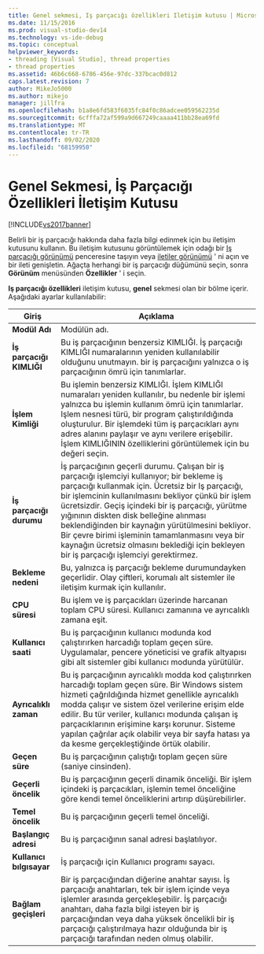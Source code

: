 ```yaml
---
title: Genel sekmesi, Iş parçacığı özellikleri Iletişim kutusu | Microsoft Docs
ms.date: 11/15/2016
ms.prod: visual-studio-dev14
ms.technology: vs-ide-debug
ms.topic: conceptual
helpviewer_keywords:
- threading [Visual Studio], thread properties
- thread properties
ms.assetid: 46b6c668-6786-456e-97dc-337bcac0d812
caps.latest.revision: 7
author: MikeJo5000
ms.author: mikejo
manager: jillfra
ms.openlocfilehash: b1a8e6fd583f6035fc84f0c86adcee059562235d
ms.sourcegitcommit: 6cfffa72af599a9d667249caaaa411bb28ea69fd
ms.translationtype: MT
ms.contentlocale: tr-TR
ms.lasthandoff: 09/02/2020
ms.locfileid: "68159950"
---
```

# <a name="general-tab-thread-properties-dialog-box"></a>Genel Sekmesi, İş Parçacığı Özellikleri İletişim Kutusu
[!INCLUDE[vs2017banner](../includes/vs2017banner.md)]

Belirli bir iş parçacığı hakkında daha fazla bilgi edinmek için bu iletişim kutusunu kullanın. Bu iletişim kutusunu görüntülemek için odağı bir [Iş parçacığı görünümü](../debugger/threads-view.md) penceresine taşıyın veya [iletiler görünümü](../debugger/messages-view.md) ' ni açın ve bir ileti genişletin. Ağaçta herhangi bir iş parçacığı düğümünü seçin, sonra **Görünüm** menüsünden **Özellikler** ' i seçin.  
  
 **Iş parçacığı özellikleri** iletişim kutusu, **genel** sekmesi olan bir bölme içerir. Aşağıdaki ayarlar kullanılabilir:  
  
|Giriş|Açıklama|  
|-----------|-----------------|  
|**Modül Adı**|Modülün adı.|  
|**İş parçacığı KIMLIĞI**|Bu iş parçacığının benzersiz KIMLIĞI. İş parçacığı KIMLIĞI numaralarının yeniden kullanılabilir olduğunu unutmayın. bir iş parçacığını yalnızca o iş parçacığının ömrü için tanımlarlar.|  
|**İşlem Kimliği**|Bu işlemin benzersiz KIMLIĞI. İşlem KIMLIĞI numaraları yeniden kullanılır, bu nedenle bir işlemi yalnızca bu işlemin kullanım ömrü için tanımlarlar. Işlem nesnesi türü, bir program çalıştırıldığında oluşturulur. Bir işlemdeki tüm iş parçacıkları aynı adres alanını paylaşır ve aynı verilere erişebilir. İşlem KIMLIĞININ özelliklerini görüntülemek için bu değeri seçin.|  
|**İş parçacığı durumu**|İş parçacığının geçerli durumu. Çalışan bir iş parçacığı işlemciyi kullanıyor; bir bekleme iş parçacığı kullanmak için. Ücretsiz bir Iş parçacığı, bir işlemcinin kullanılmasını bekliyor çünkü bir işlem ücretsizdir. Geçiş içindeki bir iş parçacığı, yürütme yığınının diskten disk belleğine alınması beklendiğinden bir kaynağın yürütülmesini bekliyor. Bir çevre birimi işleminin tamamlanmasını veya bir kaynağın ücretsiz olmasını beklediği için bekleyen bir iş parçacığı işlemciyi gerektirmez.|  
|**Bekleme nedeni**|Bu, yalnızca iş parçacığı bekleme durumundayken geçerlidir. Olay çiftleri, korumalı alt sistemler ile iletişim kurmak için kullanılır.|  
|**CPU süresi**|Bu işlem ve iş parçacıkları üzerinde harcanan toplam CPU süresi. Kullanıcı zamanına ve ayrıcalıklı zamana eşit.|  
|**Kullanıcı saati**|Bu iş parçacığının kullanıcı modunda kod çalıştırırken harcadığı toplam geçen süre. Uygulamalar, pencere yöneticisi ve grafik altyapısı gibi alt sistemler gibi kullanıcı modunda yürütülür.|  
|**Ayrıcalıklı zaman**|Bu iş parçacığının ayrıcalıklı modda kod çalıştırırken harcadığı toplam geçen süre. Bir Windows sistem hizmeti çağrıldığında hizmet genellikle ayrıcalıklı modda çalışır ve sistem özel verilerine erişim elde edilir. Bu tür veriler, kullanıcı modunda çalışan iş parçacıklarının erişimine karşı korunur. Sisteme yapılan çağrılar açık olabilir veya bir sayfa hatası ya da kesme gerçekleştiğinde örtük olabilir.|  
|**Geçen süre**|Bu iş parçacığının çalıştığı toplam geçen süre (saniye cinsinden).|  
|**Geçerli öncelik**|Bu iş parçacığının geçerli dinamik önceliği. Bir işlem içindeki iş parçacıkları, işlemin temel önceliğine göre kendi temel önceliklerini artırıp düşürebilirler.|  
|**Temel öncelik**|Bu iş parçacığının geçerli temel önceliği.|  
|**Başlangıç adresi**|Bu iş parçacığının sanal adresi başlatılıyor.|  
|**Kullanıcı bılgısayar**|İş parçacığı için Kullanıcı programı sayacı.|  
|**Bağlam geçişleri**|Bir iş parçacığından diğerine anahtar sayısı. İş parçacığı anahtarları, tek bir işlem içinde veya işlemler arasında gerçekleşebilir. İş parçacığı anahtarı, daha fazla bilgi isteyen bir iş parçacığından veya daha yüksek öncelikli bir iş parçacığı çalıştırılmaya hazır olduğunda bir iş parçacığı tarafından neden olmuş olabilir.|
